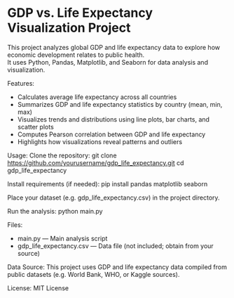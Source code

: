 # GDP vs. Life Expectancy Visualization Project

This project analyzes global GDP and life expectancy data to explore how economic development relates to public health.  
It uses Python, Pandas, Matplotlib, and Seaborn for data analysis and visualization.

Features:
- Calculates average life expectancy across all countries
- Summarizes GDP and life expectancy statistics by country (mean, min, max)
- Visualizes trends and distributions using line plots, bar charts, and scatter plots
- Computes Pearson correlation between GDP and life expectancy
- Highlights how visualizations reveal patterns and outliers

Usage:
Clone the repository:
git clone https://github.com/yourusername/gdp_life_expectancy.git
cd gdp_life_expectancy

Install requirements (if needed):
pip install pandas matplotlib seaborn 

Place your dataset (e.g. gdp_life_expectancy.csv) in the project directory.

Run the analysis:
python main.py

Files:
- main.py — Main analysis script
- gdp_life_expectancy.csv — Data file (not included; obtain from your source)

Data Source:
This project uses GDP and life expectancy data compiled from public datasets (e.g. World Bank, WHO, or Kaggle sources).

License:
MIT License